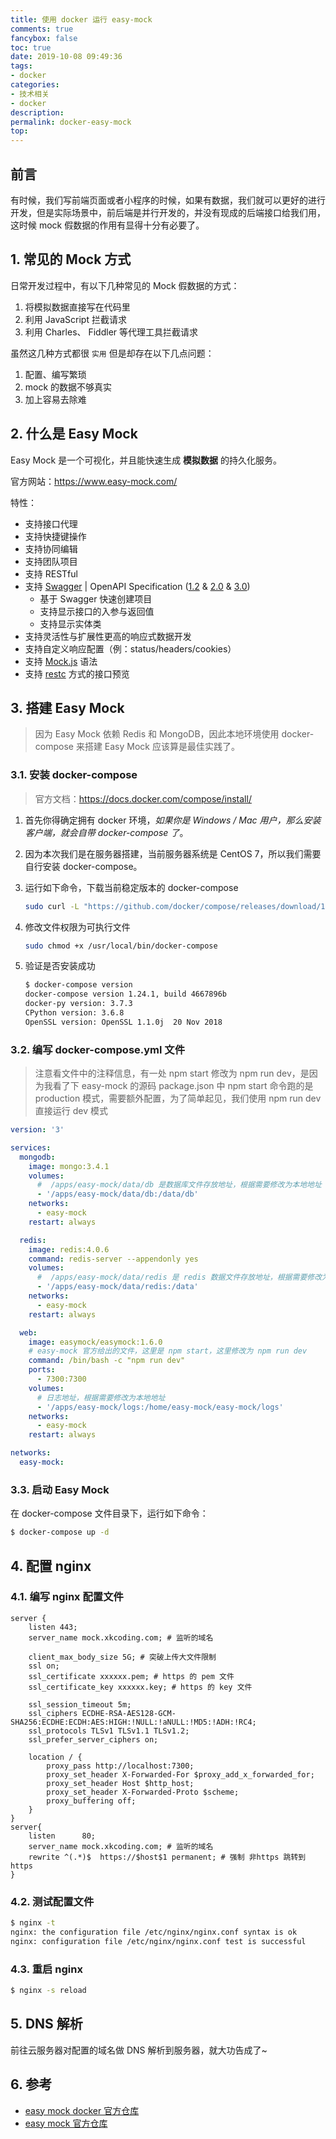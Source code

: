```yaml
---
title: 使用 docker 运行 easy-mock
comments: true
fancybox: false
toc: true
date: 2019-10-08 09:49:36
tags:
- docker
categories:
- 技术相关
- docker
description:
permalink: docker-easy-mock
top:
---
```

<h2 id="intro">前言</h2>
有时候，我们写前端页面或者小程序的时候，如果有数据，我们就可以更好的进行开发，但是实际场景中，前后端是并行开发的，并没有现成的后端接口给我们用，这时候 mock 假数据的作用有显得十分有必要了。

<!--more-->

## 1. 常见的 Mock 方式

日常开发过程中，有以下几种常见的 Mock 假数据的方式：

1. 将模拟数据直接写在代码里
2. 利用 JavaScript 拦截请求
3. 利用 Charles、 Fiddler 等代理工具拦截请求

虽然这几种方式都很 `实用` 但是却存在以下几点问题：

1. 配置、编写繁琐
2. mock 的数据不够真实
3. 加上容易去除难

## 2. 什么是 Easy Mock

Easy Mock 是一个可视化，并且能快速生成 **模拟数据** 的持久化服务。 

官方网站：https://www.easy-mock.com/

特性：

- 支持接口代理
- 支持快捷键操作
- 支持协同编辑
- 支持团队项目
- 支持 RESTful
- 支持 [Swagger](https://swagger.io/) | OpenAPI Specification ([1.2](https://github.com/OAI/OpenAPI-Specification/blob/master/versions/1.2.md) & [2.0](https://github.com/OAI/OpenAPI-Specification/blob/master/versions/2.0.md) & [3.0](https://github.com/OAI/OpenAPI-Specification/blob/master/versions/3.0.0.md))
  - 基于 Swagger 快速创建项目
  - 支持显示接口的入参与返回值
  - 支持显示实体类
- 支持灵活性与扩展性更高的响应式数据开发
- 支持自定义响应配置（例：status/headers/cookies）
- 支持 [Mock.js](http://mockjs.com/) 语法
- 支持 [restc](https://github.com/ElemeFE/restc) 方式的接口预览

## 3. 搭建 Easy Mock

> 因为 Easy Mock 依赖 Redis 和 MongoDB，因此本地环境使用 docker-compose 来搭建 Easy Mock 应该算是最佳实践了。

### 3.1. 安装 docker-compose

> 官方文档：https://docs.docker.com/compose/install/

1. 首先你得确定拥有 docker 环境，*如果你是 Windows / Mac 用户，那么安装客户端，就会自带 docker-compose 了*。

2. 因为本次我们是在服务器搭建，当前服务器系统是 CentOS 7，所以我们需要自行安装 docker-compose。

3. 运行如下命令，下载当前稳定版本的 docker-compose

   ```bash
   sudo curl -L "https://github.com/docker/compose/releases/download/1.24.1/docker-compose-$(uname -s)-$(uname -m)" -o /usr/local/bin/docker-compose
   ```

4. 修改文件权限为可执行文件

   ```bash
   sudo chmod +x /usr/local/bin/docker-compose
   ```

5. 验证是否安装成功

   ```bash
   $ docker-compose version                                                                             
   docker-compose version 1.24.1, build 4667896b
   docker-py version: 3.7.3
   CPython version: 3.6.8
   OpenSSL version: OpenSSL 1.1.0j  20 Nov 2018
   ```

### 3.2. 编写 docker-compose.yml 文件

> 注意看文件中的注释信息，有一处 npm start 修改为 npm run dev，是因为我看了下 easy-mock 的源码 package.json 中 npm start 命令跑的是 production 模式，需要额外配置，为了简单起见，我们使用 npm run dev 直接运行 dev 模式

```yaml
version: '3'

services:
  mongodb:
    image: mongo:3.4.1
    volumes:
      #  /apps/easy-mock/data/db 是数据库文件存放地址，根据需要修改为本地地址
      - '/apps/easy-mock/data/db:/data/db'
    networks:
      - easy-mock
    restart: always

  redis:
    image: redis:4.0.6
    command: redis-server --appendonly yes
    volumes:
      #  /apps/easy-mock/data/redis 是 redis 数据文件存放地址，根据需要修改为本地地址
      - '/apps/easy-mock/data/redis:/data'
    networks:
      - easy-mock
    restart: always

  web:
    image: easymock/easymock:1.6.0
    # easy-mock 官方给出的文件，这里是 npm start，这里修改为 npm run dev
    command: /bin/bash -c "npm run dev"
    ports:
      - 7300:7300
    volumes:
      # 日志地址，根据需要修改为本地地址
      - '/apps/easy-mock/logs:/home/easy-mock/easy-mock/logs'
    networks:
      - easy-mock
    restart: always

networks:
  easy-mock:
```

### 3.3. 启动 Easy Mock

在 docker-compose 文件目录下，运行如下命令：

```bash
$ docker-compose up -d
```

## 4. 配置 nginx

### 4.1. 编写 nginx 配置文件

```nginx
server {
    listen 443;
    server_name mock.xkcoding.com; # 监听的域名
    
    client_max_body_size 5G; # 突破上传大文件限制
    ssl on;
    ssl_certificate xxxxxx.pem; # https 的 pem 文件
    ssl_certificate_key xxxxxx.key; # https 的 key 文件

    ssl_session_timeout 5m;
    ssl_ciphers ECDHE-RSA-AES128-GCM-SHA256:ECDHE:ECDH:AES:HIGH:!NULL:!aNULL:!MD5:!ADH:!RC4;
    ssl_protocols TLSv1 TLSv1.1 TLSv1.2;
    ssl_prefer_server_ciphers on;

    location / {
        proxy_pass http://localhost:7300;
        proxy_set_header X-Forwarded-For $proxy_add_x_forwarded_for;
        proxy_set_header Host $http_host;
        proxy_set_header X-Forwarded-Proto $scheme;
        proxy_buffering off;
    }
}
server{
    listen      80;
    server_name mock.xkcoding.com; # 监听的域名
    rewrite ^(.*)$  https://$host$1 permanent; # 强制 非https 跳转到 https
}
```

### 4.2. 测试配置文件

```bash
$ nginx -t
nginx: the configuration file /etc/nginx/nginx.conf syntax is ok
nginx: configuration file /etc/nginx/nginx.conf test is successful
```

### 4.3. 重启 nginx

```bash
$ nginx -s reload
```

## 5. DNS 解析

前往云服务器对配置的域名做 DNS 解析到服务器，就大功告成了~

## 6. 参考

- [easy mock docker 官方仓库](https://github.com/easy-mock/easy-mock-docker)
- [easy mock 官方仓库](https://github.com/easy-mock/easy-mock)